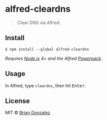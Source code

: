 # alfred-cleardns

> Clear DNS via Alfred.


## Install

```
$ npm install --global alfred-cleardns
```

*Requires [Node.js](https://nodejs.org) 4+ and the Alfred [Powerpack](https://www.alfredapp.com/powerpack/).*


## Usage

In Alfred, type `cleardns`, then hit <kbd>Enter</kbd>.


## License

MIT © [Brian Gonzalez](https://briangonzalez.org)
